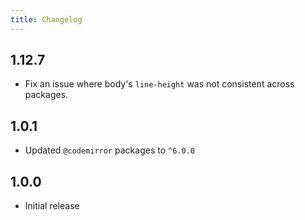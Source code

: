 ```yaml
---
title: Changelog
---
```


## 1.12.7

-   Fix an issue where body's `line-height` was not consistent across packages.

## 1.0.1

-   Updated `@codemirror` packages to `^6.0.0`

## 1.0.0

-   Initial release
